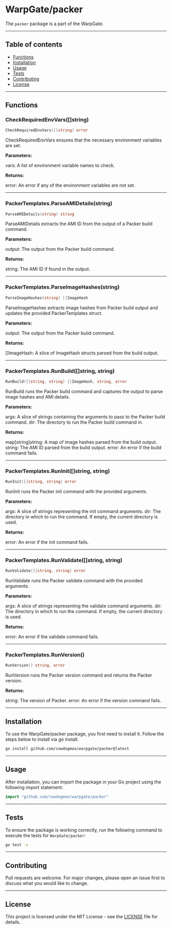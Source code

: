 # WarpGate/packer

The `packer` package is a part of the WarpGate.

---

## Table of contents

- [Functions](#functions)
- [Installation](#installation)
- [Usage](#usage)
- [Tests](#tests)
- [Contributing](#contributing)
- [License](#license)

---

## Functions

### CheckRequiredEnvVars([]string)

```go
CheckRequiredEnvVars([]string) error
```

CheckRequiredEnvVars ensures that the necessary environment variables are set.

**Parameters:**

vars: A list of environment variable names to check.

**Returns:**

error: An error if any of the environment variables are not set.

---

### PackerTemplates.ParseAMIDetails(string)

```go
ParseAMIDetails(string) string
```

ParseAMIDetails extracts the AMI ID from the output of a Packer build command.

**Parameters:**

output: The output from the Packer build command.

**Returns:**

string: The AMI ID if found in the output.

---

### PackerTemplates.ParseImageHashes(string)

```go
ParseImageHashes(string) []ImageHash
```

ParseImageHashes extracts image hashes from Packer build output and updates
the provided PackerTemplates struct.

**Parameters:**

output: The output from the Packer build command.

**Returns:**

[]ImageHash: A slice of ImageHash structs parsed from the build output.

---

### PackerTemplates.RunBuild([]string, string)

```go
RunBuild([]string, string) []ImageHash, string, error
```

RunBuild runs the Packer build command and captures the output to parse image
hashes and AMI details.

**Parameters:**

args: A slice of strings containing the arguments to pass to the Packer build command.
dir: The directory to run the Packer build command in.

**Returns:**

map[string]string: A map of image hashes parsed from the build output.
string: The AMI ID parsed from the build output.
error: An error if the build command fails.

---

### PackerTemplates.RunInit([]string, string)

```go
RunInit([]string, string) error
```

RunInit runs the Packer init command with the provided arguments.

**Parameters:**

args: A slice of strings representing the init command arguments.
dir: The directory in which to run the command. If empty, the current
directory is used.

**Returns:**

error: An error if the init command fails.

---

### PackerTemplates.RunValidate([]string, string)

```go
RunValidate([]string, string) error
```

RunValidate runs the Packer validate command with the provided arguments.

**Parameters:**

args: A slice of strings representing the validate command arguments.
dir: The directory in which to run the command. If empty, the current
directory is used.

**Returns:**

error: An error if the validate command fails.

---

### PackerTemplates.RunVersion()

```go
RunVersion() string, error
```

RunVersion runs the Packer version command and returns the Packer version.

**Returns:**

string: The version of Packer.
error: An error if the version command fails.

---

## Installation

To use the WarpGate/packer package, you first need to install it.
Follow the steps below to install via go install.

```bash
go install github.com/cowdogmoo/warpgate/packer@latest
```

---

## Usage

After installation, you can import the package in your Go project
using the following import statement:

```go
import "github.com/cowdogmoo/warpgate/packer"
```

---

## Tests

To ensure the package is working correctly, run the following
command to execute the tests for `WarpGate/packer`:

```bash
go test -v
```

---

## Contributing

Pull requests are welcome. For major changes,
please open an issue first to discuss what
you would like to change.

---

## License

This project is licensed under the MIT
License - see the [LICENSE](https://github.com/CowDogMoo/WarpGate/blob/main/LICENSE)
file for details.
